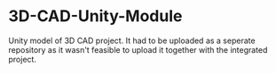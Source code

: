 # 3D-CAD-Unity-Module
Unity model of 3D CAD project. It had to be uploaded as a seperate repository as it wasn't feasible to upload it together with the integrated project.
